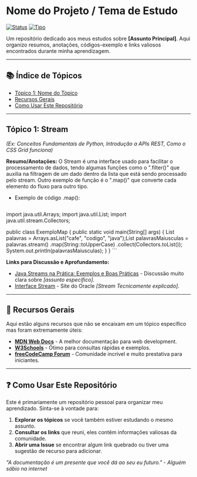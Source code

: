 # Nome do Projeto / Tema de Estudo

[![Status](https://img.shields.io/badge/Status-Em%20Estudo-ff69b4)](https://github.com/seu-usuario/seu-repositorio)
[![Tipo](https://img.shields.io/badge/Tipo-Repositório%20de%20Estudos-blue)](https://github.com/seu-usuario/seu-repositorio)

Um repositório dedicado aos meus estudos sobre **[Assunto Principal]**. Aqui organizo resumos, anotações, códigos-exemplo e links valiosos encontrados durante minha aprendizagem.

---

## 📚 Índice de Tópicos

*   [Tópico 1: Nome do Tópico](#tópico-1-nome-do-tópico)
*   [Recursos Gerais](#recursos-gerais)
*   [Como Usar Este Repositório](#como-usar-este-repositório)

---

## Tópico 1: Stream
*(Ex: Conceitos Fundamentais de Python, Introdução a APIs REST, Como o CSS Grid funciona)*

**Resumo/Anotações:**
O Stream é uma interface usado para facilitar o processamento de dados, tendo algumas funções como o ".filter()" que auxilia na filtragem de um dado dentro da
lista que está sendo processado pelo stream. Outro exemplo de função é o ".map()" que converte cada elemento do fluxo para outro tipo.

*   Exemplo de código .map():
    ```JAVA
import java.util.Arrays;
import java.util.List;
import java.util.stream.Collectors;

public class ExemploMap {
public static void main(String[] args) {
List<String> palavras = Arrays.asList("cafe", "codigo", "java");List<String> palavrasMaiusculas = palavras.stream()
.map(String::toUpperCase)
.collect(Collectors.toList());
System.out.println(palavrasMaiusculas);
}
}
    ```

**Links para Discussão e Aprofundamento:**
*   [Java Streams na Prática: Exemplos e Boas Práticas](https://www.dio.me/articles/java-streams-na-pratica-exemplos-e-boas-praticas) - Discussão muito clara sobre *[assunto específico]*.
*   [Interface Stream](https://docs.oracle.com/javase/8/docs/api/java/util/stream/Stream.html) - Site do Oracle *[Stream Tecnicamente explicado]*.
---


## 🔗 Recursos Gerais

Aqui estão alguns recursos que não se encaixam em um tópico específico mas foram extremamente úteis:

*   **[MDN Web Docs](https://developer.mozilla.org/)** - A melhor documentação para web development.
*   **[W3Schools](https://www.w3schools.com/)** - Ótimo para consultas rápidas e exemplos.
*   **[freeCodeCamp Forum](https://forum.freecodecamp.org/)** - Comunidade incrível e muito prestativa para iniciantes.

---

## ❓ Como Usar Este Repositório

Este é primariamente um repositório pessoal para organizar meu aprendizado. Sinta-se à vontade para:
1.  **Explorar os tópicos** se você também estiver estudando o mesmo assunto.
2.  **Consultar os links** que reuni, eles contêm informações valiosas da comunidade.
3.  **Abrir uma Issue** se encontrar algum link quebrado ou tiver uma sugestão de recurso para adicionar.

*"A documentação é um presente que você dá ao seu eu futuro." - Alguém sábio na internet*
